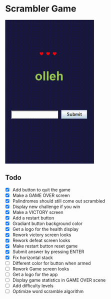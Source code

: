 # Scrambler Game

![example of how the project looks in action!](fail.gif)

## Todo
- [x] Add button to quit the game
- [x] Make a GAME OVER screen
- [X] Palindromes should still come out scrambled
- [X] Display new challenge if you win
- [x] Make a VICTORY screen
- [x] Add a restart button
- [x] Gradiant button background color
- [x] Get a logo for the health display
- [X] Rework victory screen looks
- [X] Rework defeat screen looks
- [X] Make restart button reset game
- [X] Submit answer by pressing ENTER
- [X] Fix horizontal stack
- [ ] Different color for button when armed
- [ ] Rework Game screen looks
- [ ] Get a logo for the app
- [ ] Display game statistics in GAME OVER scene
- [ ] Add difficulty levels
- [ ] Optimize word scramble algorithm
